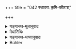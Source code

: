 +++
title = "042 स्थावराः कृमि-कीटाश्"

+++

<details><summary>गङ्गानथ-मूलानुवादः</summary>

(१२.४४ इत्यत्र व्याख्यातम्।)
</details>

<details><summary>मेधातिथिः</summary>

(१२.४४ इत्यत्र व्याख्यातम्।)
</details>

<details><summary>गङ्गानथ-भाष्यानुवादः</summary>

(१२.४४ इत्यत्र व्याख्यातम्।)
</details>

<details><summary>Bühler</summary>

042	Immovable (beings), insects, both small and great, fishes, snakes, and tortoises, cattle and wild animals, are the lowest conditions to which (the quality of) Darkness leads.
</details>

